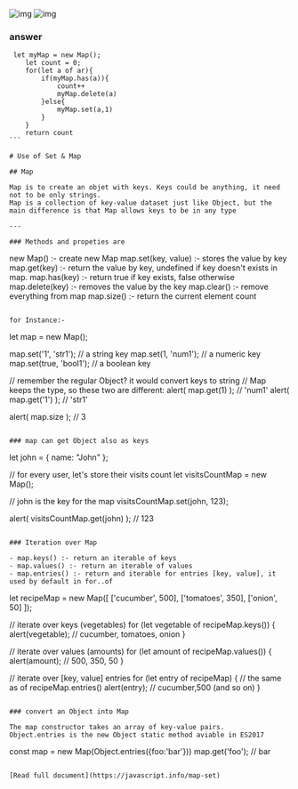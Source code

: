 ![img](temp)
![img](temp)

### answer

````
 let myMap = new Map();
    let count = 0;
    for(let a of ar){
        if(myMap.has(a)){
            count++
            myMap.delete(a)
        }else{
            myMap.set(a,1)
        }
    }
    return count
```

# Use of Set & Map

## Map

Map is to create an objet with keys. Keys could be anything, it need not to be only strings.
Map is a collection of key-value dataset just like Object, but the main difference is that Map allows keys to be in any type

---

### Methods and propeties are

````

new Map() :- create new Map
map.set(key, value) :- stores the value by key
map.get(key) :- return the value by key, undefined if key doesn't exists in map.
map.has(key) :- return true if key exists, false otherwise
map.delete(key) :- removes the value by the key
map.clear() :- remove everything from map
map.size() :- return the current element count

```

for Instance:-

```

let map = new Map();

map.set('1', 'str1'); // a string key
map.set(1, 'num1'); // a numeric key
map.set(true, 'bool1'); // a boolean key

// remember the regular Object? it would convert keys to string
// Map keeps the type, so these two are different:
alert( map.get(1) ); // 'num1'
alert( map.get('1') ); // 'str1'

alert( map.size ); // 3

```

### map can get Object also as keys

```

let john = { name: "John" };

// for every user, let's store their visits count
let visitsCountMap = new Map();

// john is the key for the map
visitsCountMap.set(john, 123);

alert( visitsCountMap.get(john) ); // 123

```

### Iteration over Map

- map.keys() :- return an iterable of keys
- map.values() :- return an iterable of values
- map.entries() :- return and iterable for entries [key, value], it used by default in for..of

```

let recipeMap = new Map([
['cucumber', 500],
['tomatoes', 350],
['onion', 50]
]);

// iterate over keys (vegetables)
for (let vegetable of recipeMap.keys()) {
alert(vegetable); // cucumber, tomatoes, onion
}

// iterate over values (amounts)
for (let amount of recipeMap.values()) {
alert(amount); // 500, 350, 50
}

// iterate over [key, value] entries
for (let entry of recipeMap) { // the same as of recipeMap.entries()
alert(entry); // cucumber,500 (and so on)
}

```

### convert an Object into Map

The map constructor takes an array of key-value pairs.
Object.entries is the new Object static method aviable in ES2017

```

const map = new Map(Object.entries({foo:'bar'}))
map.get('foo'); // bar

```

[Read full document](https://javascript.info/map-set)
```
